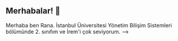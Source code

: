 ## Merhabalar! 👋

Merhaba ben Rana.
İstanbul Üniversitesi Yönetim Bilişim Sistemleri bölümünde 2. sınıfım
ve
İrem'i çok seviyorum.
-->
